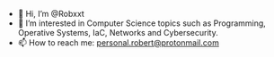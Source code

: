 - 👋 Hi, I’m @Robxxt
- 👀 I’m interested in Computer Science topics such as Programming, Operative Systems, IaC, Networks and Cybersecurity.
- 📫 How to reach me: personal.robert@protonmail.com
